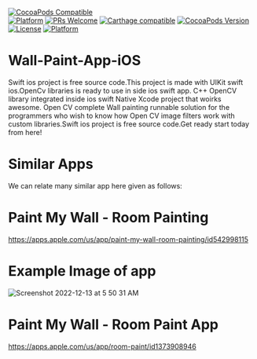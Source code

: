 [![CocoaPods Compatible](https://img.shields.io/cocoapods/v/EZSwiftExtensions.svg)](https://img.shields.io/cocoapods/v/LFAlertController.svg)  
[![Platform](https://img.shields.io/cocoapods/p/LFAlertController.svg?style=flat)](http://cocoapods.org/pods/LFAlertController)
[![PRs Welcome](https://img.shields.io/badge/PRs-welcome-brightgreen.svg?style=flat-square)](http://makeapullrequest.com)
[![Carthage compatible](https://img.shields.io/badge/Carthage-compatible-4BC51D.svg?style=flat)](https://github.com/Carthage/Carthage)
[![CocoaPods Version](https://img.shields.io/cocoapods/v/BadgeSwift.svg?style=flat)](http://cocoadocs.org/docsets/BadgeSwift)
[![License](https://img.shields.io/cocoapods/l/BadgeSwift.svg?style=flat)](/LICENSE)
[![Platform](https://img.shields.io/cocoapods/p/BadgeSwift.svg?style=flat)](http://cocoadocs.org/docsets/BadgeSwift)

# Wall-Paint-App-iOS
Swift ios project is free source code.This project is made with UIKit swift ios.OpenCv libraries is ready to use in side ios swift app. C++ OpenCV library integrated inside ios swift Native Xcode project that woirks awesome.
Open CV complete Wall painting runnable solution for the programmers who wish to know how Open CV image filters work with custom libraries.Swift ios project is free source code.Get ready start today from here!

# Similar Apps
We can relate many similar app here given as follows:
# Paint My Wall - Room Painting
https://apps.apple.com/us/app/paint-my-wall-room-painting/id542998115
# Example Image of app
![Screenshot 2022-12-13 at 5 50 31 AM](https://user-images.githubusercontent.com/25474407/207199426-3b1d2088-4be0-41ce-8e21-765e5c9f1d28.png)

# Paint My Wall - Room Paint App
https://apps.apple.com/us/app/room-paint/id1373908946

